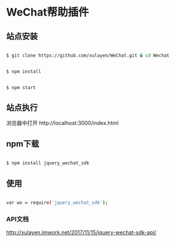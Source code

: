 # WeChat帮助插件

## 站点安装


``` bash

$ git clone https://github.com/xulayen/WeChat.git & cd Wechat


$ npm install


$ npm start


```

## 站点执行


浏览器中打开 http://localhost:3000/index.html


## npm下载

``` bash

$ npm install jquery_wechat_sdk


```

## 使用

``` bash

var wx = require('jquery_wechat_sdk');

```


### API文档
http://xulayen.imwork.net/2017/11/15/jquery-wechat-sdk-api/